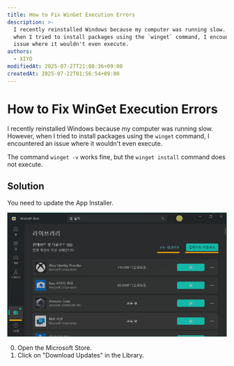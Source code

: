 ```yaml
---
title: How to Fix WinGet Execution Errors
description: >-
  I recently reinstalled Windows because my computer was running slow. However,
  when I tried to install packages using the `winget` command, I encountered an
  issue where it wouldn't even execute.
authors:
  - XIYO
modifiedAt: 2025-07-27T21:08:36+09:00
createdAt: 2025-07-22T01:56:54+09:00
---
```

# How to Fix WinGet Execution Errors

I recently reinstalled Windows because my computer was running slow. However, when I tried to install packages using the `winget` command, I encountered an issue where it wouldn't even execute.

The command `winget -v` works fine, but the `winget install` command does not execute.

## Solution

You need to update the App Installer.

![Downloading updates for all apps from the App Store](./assets/update-winget-20240918110056451.png)

0. Open the Microsoft Store.
1. Click on "Download Updates" in the Library.

